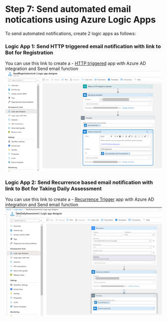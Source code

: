 # Step 7: Send automated email notications using Azure Logic Apps

To send automated notifications, create 2 logic apps as follows:
### Logic App 1: Send HTTP triggered email notification with link to Bot for Registration 
You can use this link to create a 
	- [HTTP triggered](https://docs.microsoft.com/en-us/azure/connectors/connectors-native-reqres) app with Azure AD integration and Send email function
![](screenshots/LogicApp-SendRegistrationLink.png)

### Logic App 2: Send Recurrence based email notification with link to Bot for Taking Daily Assessment
You can use this link to create a 
	- [Recurrence Trigger](https://docs.microsoft.com/en-us/azure/connectors/connectors-native-recurrence) app with Azure AD integration and Send email function
![](screenshots/LogicApp-TakeDailyAssessment.png)

